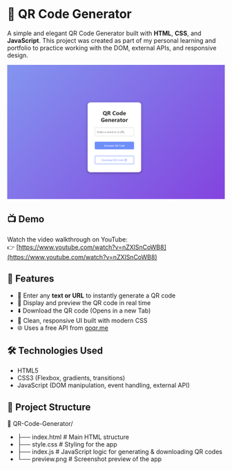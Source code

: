 # 🔳 QR Code Generator

A simple and elegant QR Code Generator built with **HTML**, **CSS**, and **JavaScript**. This project was created as part of my personal learning and portfolio to practice working with the DOM, external APIs, and responsive design.

![Preview](https://github.com/yijuchoo/qr_code_generator_JS1/blob/main/preview.png)

## 📺 Demo

Watch the video walkthrough on YouTube:  
👉 [https://www.youtube.com/watch?v=nZXlSnCoWB8](https://www.youtube.com/watch?v=nZXlSnCoWB8)


## 🚀 Features

- 🧾 Enter any **text or URL** to instantly generate a QR code
- 📸 Display and preview the QR code in real time
- ⬇️ Download the QR code (Opens in a new Tab)
- 🎨 Clean, responsive UI built with modern CSS
- 🌐 Uses a free API from [goqr.me](https://goqr.me/api/)

## 🛠️ Technologies Used

- HTML5
- CSS3 (Flexbox, gradients, transitions)
- JavaScript (DOM manipulation, event handling, external API)

## 📂 Project Structure

📁 QR-Code-Generator/
- ├── index.html # Main HTML structure
- ├── style.css # Styling for the app
- ├── index.js # JavaScript logic for generating & downloading QR codes
- └── preview.png # Screenshot preview of the app
